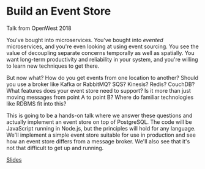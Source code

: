 # Build an Event Store

Talk from OpenWest 2018

You've bought into microservices. You've bought into _evented_ microservices, and you're even looking at using event sourcing. You see the value of decoupling separate concerns temporally as well as spatially. You want long-term productivity and reliability in your system, and you're willing to learn new techniques to get there.

But now what? How do you get events from one location to another? Should you use a broker like Kafka or RabbitMQ? SQS? Kinesis? Redis? CouchDB? What features does your event store need to support? Is it more than just moving messages from point A to point B? Where do familiar technologies like RDBMS fit into this?

This is going to be a hands-on talk where we answer these questions and actually implement an event store on top of PostgreSQL. The code will be JavaScript running in Node.js, but the principles will hold for any language. We'll implement a simple event store suitable for use in production and see how an event store differs from a message broker. We'll also see that it's not that difficult to get up and running.

[Slides](https://docs.google.com/presentation/d/1VchgnabItiqb_ScOj7q9znIOlfKyzcljjt0uYEc6sBs/edit?usp=sharing)
